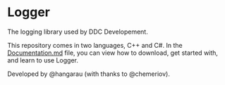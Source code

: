 # Logger
The logging library used by DDC Developement.

This repository comes in two languages, C++ and C#. In the [Documentation.md](Documentation.md) file, you can view how to download, get started with, and learn to use Logger.

Developed by @hangarau (with thanks to @chemeriov).